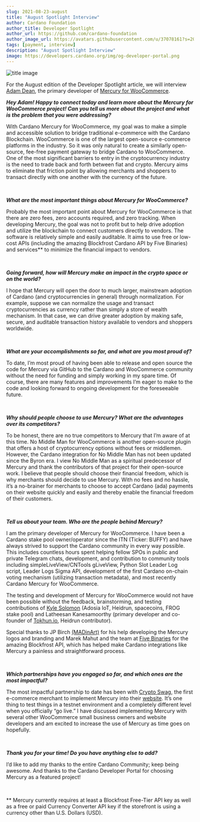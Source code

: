 ```yaml
---
slug: 2021-08-23-august
title: "August Spotlight Interview"
author: Cardano Foundation
author_title: Developer Spotlight
author_url: https://github.com/cardano-foundation
author_image_url: https://avatars.githubusercontent.com/u/37078161?s=200&v=4
tags: [payment, interview]
description: "August Spotlight Interview"
image: https://developers.cardano.org/img/og-developer-portal.png
---
```


![title image](/img/devblog/mercury-logo.jpg)

For the August edition of the Developer Spotlight article, we will interview [Adam Dean](https://twitter.com/adamKDean), the primary developer of [Mercury for WooCommerce](https://github.com/cardano-mercury/cardano-mercury-woocommerce).
<br />

**_Hey Adam! Happy to connect today and learn more about the Mercury for WooCommerce project! Can you tell us more about the project and what is the problem that you were addressing?_**

With Cardano Mercury for WooCommerce, my goal was to make a simple and accessible solution to bridge traditional e-commerce with the Cardano Blockchain. WooCommerce is one of the largest open-source e-commerce platforms in the industry. So it was only natural to create a similarly open-source, fee-free payment gateway to bridge Cardano to WooCommerce. One of the most significant barriers to entry in the cryptocurrency industry is the need to trade back and forth between fiat and crypto. Mercury aims to eliminate that friction point by allowing merchants and shoppers to transact directly with one another with the currency of the future.

<br />

<!-- truncate -->


**_What are the most important things about Mercury for WooCommerce?_**

Probably the most important point about Mercury for WooCommerce is that there are zero fees, zero accounts required, and zero tracking. When developing Mercury, the goal was not to profit but to help drive adoption and utilize the blockchain to connect customers directly to vendors. The software is relatively simple and easily auditable. It aims to use free or low-cost APIs (including the amazing Blockfrost Cardano API by Five Binaries) and services** to minimize the financial impact to vendors.

<br />

**_Going forward, how will Mercury make an impact in the crypto space or on the world?_**

I hope that Mercury will open the door to much larger, mainstream adoption of Cardano (and cryptocurrencies in general) through normalization. For example, suppose we can normalize the usage and transact cryptocurrencies as currency rather than simply a store of wealth mechanism. In that case, we can drive greater adoption by making safe, secure, and auditable transaction history available to vendors and shoppers worldwide.

<br />

**_What are your accomplishments so far, and what are you most proud of?_**

To date, I’m most proud of having been able to release and open source the code for Mercury via GitHub to the Cardano and WooCommerce community without the need for funding and simply working in my spare time. Of course, there are many features and improvements I’m eager to make to the code and looking forward to ongoing development for the foreseeable future.

<br />


**_Why should people choose to use Mercury? What are the advantages over its competitors?_**

To be honest, there are no true competitors to Mercury that I’m aware of at this time. No Middle Man for WooCommerce is another open-source plugin that offers a host of cryptocurrency options without fees or middlemen. However, the Cardano integration for No Middle Man has not been updated since the Byron era. I view No Middle Man as a spiritual predecessor of Mercury and thank the contributors of that project for their open-source work.
I believe that people should choose their financial freedom, which is why merchants should decide to use Mercury. With no fees and no hassle, it’s a no-brainer for merchants to choose to accept Cardano (ada) payments on their website quickly and easily and thereby enable the financial freedom of their customers.

<br />

**_Tell us about your team. Who are the people behind Mercury?_**

I am the primary developer of Mercury for WooCommerce. I have been a Cardano stake pool owner/operator since the ITN (Ticker: BUFFY) and have always strived to support the Cardano community in every way possible. This includes countless hours spent helping fellow SPOs in public and private Telegram chats, development, and contribution to community tools including simpleLiveView/CNTools gLiveView, Python Slot Leader Log script, Leader Logs Sigma API, development of the first Cardano on-chain voting mechanism (utilizing transaction metadata), and most recently Cardano Mercury for WooCommerce.

The testing and development of Mercury for WooCommerce would not have been possible without the feedback, brainstorming, and testing contributions of [Kyle Solomon](https://twitter.com/ADAFrog_Pool) (Adosia IoT, Heidrun, spacecoins, FROG stake pool) and Latheesan Kanesamoorthy (primary developer and co-founder of [Tokhun.io](https://tokhun.io/), Heidrun contributor).

Special thanks to JP Birch [(MADinArt)](https://twitter.com/MADinArt3) for his help developing the Mercury logos and branding and Marek Mahut and the team at [Five Binaries](https://twitter.com/fivebinaries) for the amazing Blockfrost API, which has helped make Cardano integrations like Mercury a painless and straightforward process.

<br />

**_Which partnerships have you engaged so far, and which ones are the most impactful?_**

The most impactful partnership to date has been with [Crypto Swag](https://twitter.com/CryptoSwagio), the first e-commerce merchant to implement Mercury into their [website](https://crypto-swag.io). It’s one thing to test things in a testnet environment and a completely different level when you officially “go live.” 
I have discussed implementing Mercury with several other WooCommerce small business owners and website developers and am excited to increase the use of Mercury as time goes on hopefully.

<br />

**_Thank you for your time! Do you have anything else to add?_**

I’d like to add my thanks to the entire Cardano Community; keep being awesome. And thanks to the Cardano Developer Portal for choosing Mercury as a featured project! 

<br />

** Mercury currently requires at least a Blockfrost Free-Tier API key as well as a free or paid Currency Converter API key if the storefront is using a currency other than U.S. Dollars (USD).

